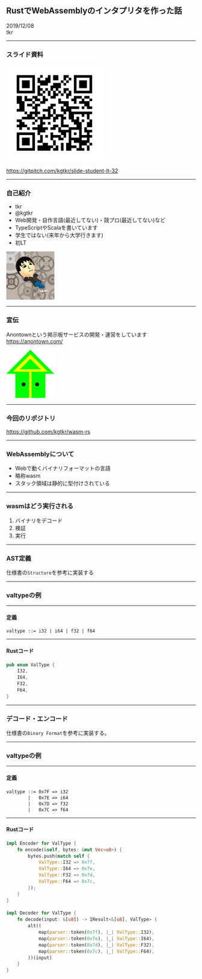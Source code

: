 ## RustでWebAssemblyのインタプリタを作った話
2019/12/08  
tkr

---

### スライド資料
<img src="qr.png" width="256" height="256">

https://gitpitch.com/kgtkr/slide-student-lt-32

---

### 自己紹介
* tkr
* @kgtkr
* Web開発・自作言語(最近してない)・競プロ(最近してない)など
* TypeScriptやScalaを書いています
* 学生ではない(来年から大学行きます)
* 初LT

<img src="icon.png" width="128" height="128">

---

### 宣伝
Anontownという掲示板サービスの開発・運営をしています  
https://anontown.com/

<img src="anontown.png" width="128" height="128">

---

### 今回のリポジトリ
https://github.com/kgtkr/wasm-rs

---

### WebAssemblyについて
* Webで動くバイナリフォーマットの言語
* 略称wasm
* スタック領域は静的に型付けされている

---

### wasmはどう実行される
1. バイナリをデコード
2. 検証
3. 実行

<!---
今回は検証フェーズは未実装
ついでに内部表現→バイナリのエンコーダーも作った
小数命令は実装終わっていない
-->

---

### AST定義
仕様書の`Structure`を参考に実装する

---

### valtypeの例

---
#### 定義
```
valtype ::= i32 | i64 | f32 | f64
```

---

#### Rustコード

```rs
pub enum ValType {
    I32,
    I64,
    F32,
    F64,
}
```

---

### デコード・エンコード
仕様書の`Binary Format`を参考に実装する。

---

### valtypeの例

---

#### 定義

```
valtype ::= 0x7F => i32
        |   0x7E => i64
        |   0x7D => f32
        |   0x7C => f64
```

---

#### Rustコード

```rs
impl Encoder for ValType {
    fn encode(&self, bytes: &mut Vec<u8>) {
        bytes.push(match self {
            ValType::I32 => 0x7f,
            ValType::I64 => 0x7e,
            ValType::F32 => 0x7d,
            ValType::F64 => 0x7c,
        });
    }
}

impl Decoder for ValType {
    fn decode(input: &[u8]) -> IResult<&[u8], ValType> {
        alt((
            map(parser::token(0x7f), |_| ValType::I32),
            map(parser::token(0x7e), |_| ValType::I64),
            map(parser::token(0x7d), |_| ValType::F32),
            map(parser::token(0x7c), |_| ValType::F64),
        ))(input)
    }
}
```